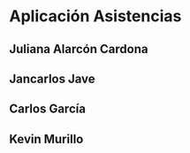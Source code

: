 # Aplicación Asistencias
## Juliana Alarcón Cardona
## Jancarlos Jave
## Carlos García
## Kevin Murillo
